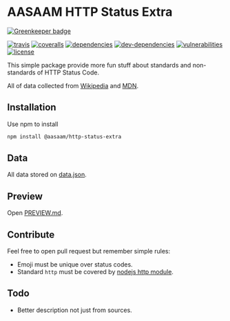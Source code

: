 # AASAAM HTTP Status Extra

[![Greenkeeper badge](https://badges.greenkeeper.io/AASAAM/http-status-extra.svg)](https://greenkeeper.io/)

[![travis](https://img.shields.io/travis/AASAAM/http-status-extra.svg)](https://travis-ci.org/AASAAM/http-status-extra)
[![coveralls](https://img.shields.io/coveralls/github/AASAAM/http-status-extra.svg)](https://coveralls.io/github/AASAAM/http-status-extra)
[![dependencies](https://img.shields.io/david/AASAAM/http-status-extra.svg)](https://david-dm.org/AASAAM/http-status-extra)
[![dev-dependencies](https://img.shields.io/david/dev/AASAAM/http-status-extra.svg)](https://david-dm.org/AASAAM/http-status-extra?type=dev)
[![vulnerabilities](https://img.shields.io/snyk/vulnerabilities/github/AASAAM/http-status-extra.svg)](https://snyk.io/test/github/AASAAM/http-status-extra)
[![license](https://img.shields.io/github/license/AASAAM/http-status-extra.svg)](./LICENSE)

This simple package provide more fun stuff about standards and non-standards of HTTP Status Code.

All of data collected from [Wikipedia](https://en.wikipedia.org/wiki/List_of_HTTP_status_codes) and [MDN](https://developer.mozilla.org/en-US/docs/Web/HTTP/Status).

## Installation

Use npm to install

```bash
npm install @aasaam/http-status-extra
```

## Data

All data stored on [data.json](./data.json).

## Preview

Open [PREVIEW.md](./PREVIEW.md).

## Contribute

Feel free to open pull request but remember simple rules:

* Emoji must be unique over status codes.
* Standard `http` must be covered by [nodejs http module](https://nodejs.org/api/http.html#http_http_status_codes).

## Todo

* Better description not just from sources.
